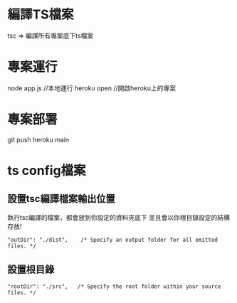 # 編譯TS檔案
tsc => 編譯所有專案底下ts檔案

# 專案運行
node app.js  //本地運行
heroku open  //開啟heroku上的專案

# 專案部署
git push heroku main

# ts config檔案
## 設置tsc編譯檔案輸出位置
執行tsc編譯的檔案，都會放到你設定的資料夾底下
並且會以你根目錄設定的結構存放!
```
"outDir": "./dist",    /* Specify an output folder for all emitted files. */
```
## 設置根目錄
```
"rootDir": "./src",   /* Specify the root folder within your source files. */
```